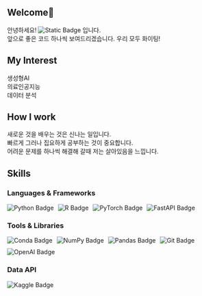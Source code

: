 ## Welcome👋
안녕하세요! <img alt="Static Badge" src="https://img.shields.io/badge/haebo9-%233793EF"> 입니다. <br />
앞으로 좋은 코드 하나씩 보여드리겠습니다.
우리 모두 화이팅! 

## My Interest
생성형AI<br />
의료인공지능<br />
데이터 분석<br />

## How I work
새로운 것을 배우는 것은 신나는 일입니다. <br />
빠르게 그러나 집요하게 공부하는 것이 중요합니다. <br />
어려운 문제를 하나씩 해결해 갈때 저는 살아있음을 느낍니다.  <br />

## Skills
### Languages & Frameworks
<div style="display: flex; gap: 10px; flex-wrap: wrap;">
  <img src="https://img.shields.io/badge/Python-3776AB?style=for-the-badge&logo=python&logoColor=white" alt="Python Badge">
  <img src="https://img.shields.io/badge/R-276DC3?style=for-the-badge&logo=r&logoColor=white" alt="R Badge">
  <img src="https://img.shields.io/badge/PyTorch-%23EE4C2C?style=for-the-badge&logo=pytorch&logoColor=white" alt="PyTorch Badge">
  <img src="https://img.shields.io/badge/FastAPI-009688?style=for-the-badge&logo=fastapi&logoColor=white" alt="FastAPI Badge">
</div>

### Tools & Libraries
<div style="display: flex; gap: 10px; flex-wrap: wrap;">
  <img src="https://img.shields.io/badge/Conda-44A833?style=for-the-badge&logo=anaconda&logoColor=white" alt="Conda Badge">
  <img src="https://img.shields.io/badge/numpy-%23013243.svg?&style=for-the-badge&logo=numpy&logoColor=white" alt="NumPy Badge">
  <img src="https://img.shields.io/badge/Pandas-150458?style=for-the-badge&logo=pandas&logoColor=white" alt="Pandas Badge">
  <img src="https://img.shields.io/badge/Git-F05032?style=for-the-badge&logo=git&logoColor=white" alt="Git Badge">
  <img src="https://img.shields.io/badge/OpenAI-412991?style=for-the-badge&logo=openai&logoColor=white" alt="OpenAI Badge">
</div>

### Data API
<div style="display: flex; gap: 10px; flex-wrap: wrap;">
  <img src="https://img.shields.io/badge/Kaggle-20BEFF?style=for-the-badge&logo=kaggle&logoColor=white" alt="Kaggle Badge">
</div>
